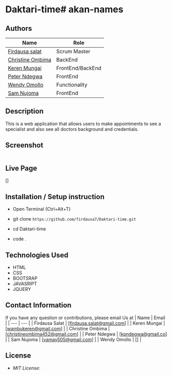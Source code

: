 # Daktari-time# akan-names
## Authors
| Name       |                 Role |
| ------------------ | ------------------------|
| [Firdausa salat](https://github.com/firdausa7)| Scrum Master|      
| [Christine Ombima](https://github.com/ombima452) | BackEnd|
| [Keren Mungai](https://github.com/mungaikeren) | FrontEnd/BackEnd|
| [Peter Ndegwa](https://github.com/peterkingori) |FrontEnd|
| [Wendy Omollo](https://github.com/wendyomollo) | Functionality|
| [Sam Nujoma](https://github.com/i-krypt) |  FrontEnd|

## Description
This is a web application that allows users to make appointments to see a specialist and also see all doctors background and credentials.
## Screenshot
<img src="">

## Live Page 
[]
## Installation / Setup instruction
* Open Terminal {Ctrl+Alt+T}

* git clone ```https://github.com/firdausa7/Daktari-time.git```

* cd Daktari-time

* code . 

## Technologies Used

* HTML 
* CSS
* BOOTSRAP
* JAVASRIPT
* JQUERY

## Contact Information 

If you have any question or contributions, please email Us at
| Name | Email |
| --- | --- |
| Firdausa Salat |  [firdausa.salat@gmail.com] |
| Keren Mungai | [wambukeren@gmail.com] |
| Christine Ombima | [christineombima452@gmail.com] |
| Peter Ndegwa | [kpndegwa@gmail.co] |
| Sam Nujoma | [vamay505@gmail.com] |
| Wendy Omollo | [] |


 

## License
* *MIT License:*


